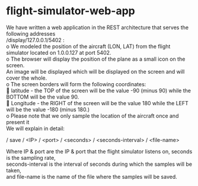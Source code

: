 # flight-simulator-web-app
We have written a web application in the REST architecture that serves the following addresses<br />
 /display/127.0.0.1/5402 :<br />
o We modeled the position of the aircraft (LON, LAT) from the flight simulator located on 1.0.0.127 at port 5402.<br />
o The browser will display the position of the plane as a small icon on the screen.<br />
An image will be displayed which will be displayed on the screen and will cover the whole.<br />
o The screen borders will form the following coordinates:<br />
 latitude - the TOP of the screen will be the value -90 (minus 90) while the BOTTOM will be the value 90.<br />
 Longitude - the RIGHT of the screen will be the value 180 while the LEFT will be the value -180 (minus 180.)<br />
o Please note that we only sample the location of the aircraft once and present it<br />
We will explain in detail:<br />

/ save / \<IP\> / \<port\> / \<seconds\> / \<seconds-interval\> / \<file-name\><br />

Where IP & port are the IP & port that the flight simulator listens on, seconds is the sampling rate,<br />
seconds-interval is the interval of seconds during which the samples will be taken,<br />
and file-name is the name of the file where the samples will be saved.<br />
